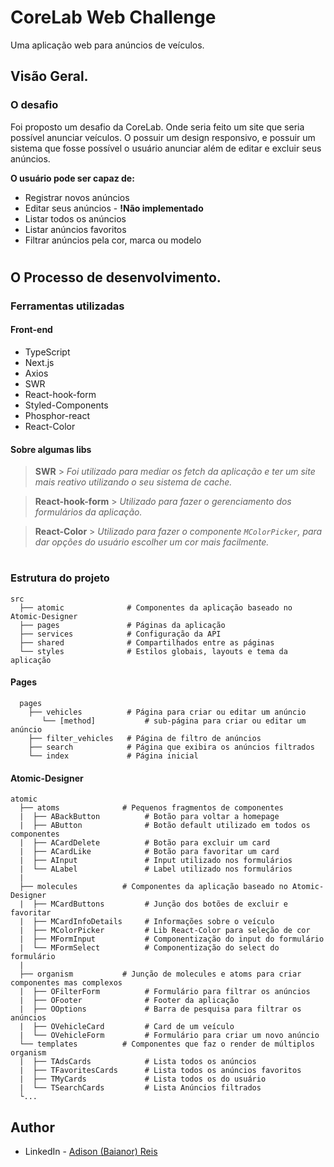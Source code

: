 # **CoreLab Web Challenge**

Uma aplicação web para anúncios de veículos.

## **Visão Geral.**

### O desafio

Foi proposto um desafio da CoreLab. Onde seria feito um site que seria possível anunciar veículos. O possuir um design responsivo, e possuir um sistema que fosse possível o usuário anunciar além de editar e excluir seus anúncios.

**O usuário pode ser capaz de:**

- Registrar novos anúncios
- Editar seus anúncios - **!Não implementado**
- Listar todos os anúncios
- Listar anúncios favoritos
- Filtrar anúncios pela cor, marca ou modelo

#

## **O Processo de desenvolvimento.**

### Ferramentas utilizadas

#### Front-end

- TypeScript
- Next.js
- Axios
- SWR
- React-hook-form
- Styled-Components
- Phosphor-react
- React-Color

#### Sobre algumas libs

> **SWR** > _Foi utilizado para mediar os fetch da aplicação e ter um site mais reativo utilizando o seu sistema de cache._

> **React-hook-form** > _Utilizado para fazer o gerenciamento dos formulários da aplicação._

> **React-Color** > _Utilizado para fazer o componente `MColorPicker`, para dar opções do usuário escolher um cor mais facilmente._

#

### Estrutura do projeto

    src
      ├── atomic              # Componentes da aplicação baseado no Atomic-Designer
      ├── pages               # Páginas da aplicação
      ├── services            # Configuração da API
      ├── shared              # Compartilhados entre as páginas
      └── styles              # Estilos globais, layouts e tema da aplicação

#### Pages

      pages
        ├── vehicles          # Página para criar ou editar um anúncio
           └── [method]           # sub-página para criar ou editar um anúncio
        ├── filter_vehicles   # Página de filtro de anúncios
        ├── search            # Página que exibira os anúncios filtrados
        └── index             # Página inicial

#### Atomic-Designer

    atomic
      ├── atoms              # Pequenos fragmentos de componentes
      |  ├── ABackButton          # Botão para voltar a homepage
      |  ├── AButton              # Botão default utilizado em todos os componentes
      |  ├── ACardDelete          # Botão para excluir um card
      |  ├── ACardLike            # Botão para favoritar um card
      |  ├── AInput               # Input utilizado nos formulários
      |  └── ALabel               # Label utilizado nos formulários
      |
      ├── molecules          # Componentes da aplicação baseado no Atomic-Designer
      |  ├── MCardButtons         # Junção dos botões de excluir e favoritar
      |  ├── MCardInfoDetails     # Informações sobre o veículo
      |  ├── MColorPicker         # Lib React-Color para seleção de cor
      |  ├── MFormInput           # Componentização do input do formulário
      |  └── MFormSelect          # Componentização do select do formulário
      |
      ├── organism           # Junção de molecules e atoms para criar componentes mas complexos
      |  ├── OFilterForm          # Formulário para filtrar os anúncios
      |  ├── OFooter              # Footer da aplicação
      |  ├── OOptions             # Barra de pesquisa para filtrar os anúncios
      |  ├── OVehicleCard         # Card de um veículo
      |  └── OVehicleForm         # Formulário para criar um novo anúncio
      └── templates          # Componentes que faz o render de múltiplos organism
      |  ├── TAdsCards            # Lista todos os anúncios
      |  ├── TFavoritesCards      # Lista todos os anúncios favoritos
      |  ├── TMyCards             # Lista todos os do usuário
      |  └── TSearchCards         # Lista Anúncios filtrados
      └...

## Author

- LinkedIn - [Adison (Baianor) Reis](https://www.linkedin.com/in/baianorasr/)

